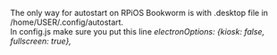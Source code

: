 The only way for autostart on RPiOS Bookworm is with .desktop file in /home/USER/.config/autostart.
<br>In config.js make sure you put this line <i>electronOptions: {kiosk: false, fullscreen: true},</i>
